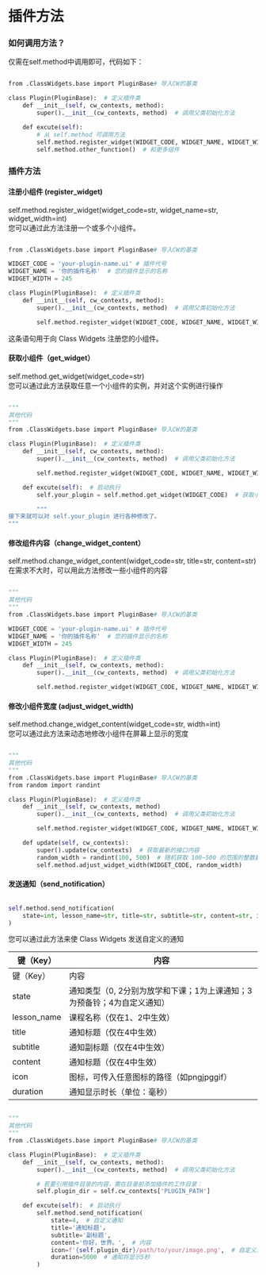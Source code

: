 # 插件方法

### 如何调用方法？  

仅需在self.method中调用即可，代码如下：  

```python

from .ClassWidgets.base import PluginBase# 导入CW的基类  

class Plugin(PluginBase):  # 定义插件类  
    def __init__(self, cw_contexts, method):  
        super().__init__(cw_contexts, method)  # 调用父类初始化方法  

    def excute(self):  
        # 从 self.method 可调用方法  
        self.method.register_widget(WIDGET_CODE, WIDGET_NAME, WIDGET_WIDTH)  # 注册小组件  
        self.method.other_function()  # 和更多组件  

```

### 插件方法  

#### 注册小组件 (register_widget)  

self.method.register_widget(widget_code=str, widget_name=str, widget_width=int)  
您可以通过此方法注册一个或多个小组件。  

```python

from .ClassWidgets.base import PluginBase# 导入CW的基类  

WIDGET_CODE = 'your-plugin-name.ui' # 插件代号  
WIDGET_NAME = '你的插件名称'  # 您的插件显示的名称  
WIDGET_WIDTH = 245  

class Plugin(PluginBase):  # 定义插件类  
    def __init__(self, cw_contexts, method):  
        super().__init__(cw_contexts, method)  # 调用父类初始化方法  

        self.method.register_widget(WIDGET_CODE, WIDGET_NAME, WIDGET_WIDTH)  # 注册小组件  

```

这条语句用于向 Class Widgets 注册您的小组件。  
#### 获取小组件（get_widget）  

self.method.get_widget(widget_code=str)  
您可以通过此方法获取任意一个小组件的实例，并对这个实例进行操作  

```python

"""  
其他代码  
"""  
from .ClassWidgets.base import PluginBase# 导入CW的基类  

class Plugin(PluginBase):  # 定义插件类  
    def __init__(self, cw_contexts, method):  
        super().__init__(cw_contexts, method)  # 调用父类初始化方法  

        self.method.register_widget(WIDGET_CODE, WIDGET_NAME, WIDGET_WIDTH)  # 注册小组件  

    def excute(self):  # 启动执行  
        self.your_plugin = self.method.get_widget(WIDGET_CODE)  # 获取小组件对象  

        """  
接下来就可以对 self.your_plugin 进行各种修改了。  
"""  

```

#### 修改组件内容（change_widget_content）  

self.method.change_widget_content(widget_code=str, title=str, content=str)  
在需求不大时，可以用此方法修改一些小组件的内容  

```python

"""  
其他代码  
"""  
from .ClassWidgets.base import PluginBase# 导入CW的基类  

WIDGET_CODE = 'your-plugin-name.ui' # 插件代号  
WIDGET_NAME = '你的插件名称'  # 您的插件显示的名称  
WIDGET_WIDTH = 245  

class Plugin(PluginBase):  # 定义插件类  
    def __init__(self, cw_contexts, method):  
        super().__init__(cw_contexts, method)  # 调用父类初始化方法  

        self.method.register_widget(WIDGET_CODE, WIDGET_NAME, WIDGET_WIDTH)  # 注册小组件  

```

#### 修改小组件宽度 (adjust_widget_width)  

self.method.change_widget_content(widget_code=str, width=int)  
您可以通过此方法来动态地修改小组件在屏幕上显示的宽度  

```python

"""  
其他代码  
"""  
from .ClassWidgets.base import PluginBase# 导入CW的基类  
from random import randint  

class Plugin(PluginBase):  # 定义插件类  
    def __init__(self, cw_contexts, method)  
        super().__init__(cw_contexts, method)  # 调用父类初始化方法  

        self.method.register_widget(WIDGET_CODE, WIDGET_NAME, WIDGET_WIDTH)  # 注册小组件  

    def update(self, cw_contexts):  
        super().update(cw_contexts)  # 获取最新的接口内容  
        random_width = randint(100, 500)  # 随机获取 100~500 的范围的整数数字  
        self.method.adjust_widget_width(WIDGET_CODE, random_width)  

```

#### 发送通知（send_notification）  

```python

self.method.send_notification(  
    state=int, lesson_name=str, title=str, subtitle=str, content=str, icon=str, duration=int  
)  

```

您可以通过此方法来使 Class Widgets 发送自定义的通知  

| 键（Key） | 内容 |
| --- | --- |
| 键（Key） | 内容 |
| state | 通知类型（0, 2分别为放学和下课；1为上课通知；3为预备铃；4为自定义通知） |
| lesson_name | 课程名称（仅在1、2中生效） |
| title | 通知标题（仅在4中生效） |
| subtitle | 通知副标题（仅在4中生效） |
| content | 通知标题（仅在4中生效） |
| icon | 图标，可传入任意图标的路径（如pngjpggif） |
| duration | 通知显示时长（单位：毫秒） |

```python

"""  
其他代码  
"""  
from .ClassWidgets.base import PluginBase# 导入CW的基类  

class Plugin(PluginBase):  # 定义插件类  
    def __init__(self, cw_contexts, method):  
        super().__init__(cw_contexts, method)  # 调用父类初始化方法  

        # 若要引用插件目录的内容，需在目录前添加插件的工作目录：  
        self.plugin_dir = self.cw_contexts['PLUGIN_PATH']  

    def excute(self):  # 启动执行  
        self.method.send_notification(  
            state=4,  # 自定义通知  
            title='通知标题'，  
            subtitle='副标题',  
            content='你好，世界。',  # 内容  
            icon=f'{self.plugin_dir}/path/to/your/image.png',  # 自定义通知图标  
            duration=5000  # 通知将显示5秒  
        )  

```